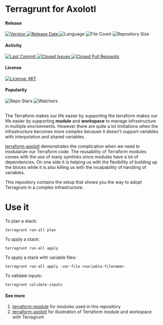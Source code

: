 # Terragrunt for Axolotl
#### Release
<div align="left">
  <a href="https://github.com/tchiunam/terragrunt-axolotl/releases">
    <img alt="Version" src="https://img.shields.io/github/v/release/tchiunam/terragrunt-axolotl?sort=semver" />
  </a>
  <a href="https://github.com/tchiunam/terragrunt-axolotl/releases">
    <img alt="Release Date" src="https://img.shields.io/github/release-date/tchiunam/terragrunt-axolotl" />
  </a>
  <img alt="Language" src="https://img.shields.io/github/languages/count/tchiunam/terragrunt-axolotl" />
  <img alt="File Count" src="https://img.shields.io/github/directory-file-count/tchiunam/terragrunt-axolotl" />
  <img alt="Repository Size" src="https://img.shields.io/github/repo-size/tchiunam/terragrunt-axolotl.svg?label=Repo%20size" />
</div>

#### Activity
<div align="left">
  <a href="https://github.com/tchiunam/terragrunt-axolotl/commits/main">
    <img alt="Last Commit" src="https://img.shields.io/github/last-commit/tchiunam/terragrunt-axolotl" />
  </a>
  <a href="https://github.com/tchiunam/terragrunt-axolotl/issues?q=is%3Aissue+is%3Aclosed">
    <img alt="Closed Issues" src="https://img.shields.io/github/issues-closed/tchiunam/terragrunt-axolotl" />
  </a>
  <a href="https://github.com/tchiunam/terragrunt-axolotl/pulls?q=is%3Apr+is%3Aclosed">
    <img alt="Closed Pull Requests" src="https://img.shields.io/github/issues-pr-closed/tchiunam/terragrunt-axolotl" />
  </a>
</div>

#### License
<div align="left">
  <a href="https://opensource.org/licenses/MIT">
    <img alt="License: MIT" src="https://img.shields.io/github/license/tchiunam/terragrunt-axolotl" />
  </a>
</div>

#### Popularity
<div align="left">
  <img alt="Repo Stars" src="https://img.shields.io/github/stars/tchiunam/terragrunt-axolotl?style=social" />
  <img alt="Watchers" src="https://img.shields.io/github/watchers/tchiunam/terragrunt-axolotl?style=social" />
</div>

<br />

The Terraform makes our life easier by supporting the terraform makes our life easier by supporting **module** and **workspace** to manage infrastructure in multiple envrionments. However there are quite a lot limitations when the infrastructure becomes more complex because it doesn't support variables with interpolation and shared variables.

[terraform-axolotl](https://github.com/tchiunam/terraform-axolotl) demonstrates the complication when we need to modularize our Terraform code. The reusability of Terraform modules comes with the use of many symlinks since modules have a lot of dependencies. On one side it is helping us with the flexibility of building up the blocks while it is also killing us with the incapability of handling of variables.

This repository contains the setup that shows you the way to adopt Terragrunt in a complex infrastructure.

# Use it
To plan a stack:
```
terragrunt run-all plan
```

To apply a stack:
```
terragrunt run-all apply
```

To apply a stack with variable files:
```
terragrunt run-all apply -var-file <variable-filename>
```

To validate inputs:
```
terragrunt validate-inputs
```

#### See more  
1. [terraform-module](https://github.com/tchiunam/terraform-module) for modules used in this repository
1. [terraform-axolotl](https://github.com/tchiunam/terraform-axolotl) for illustration of Terraform module and workspace with Terragrunt
